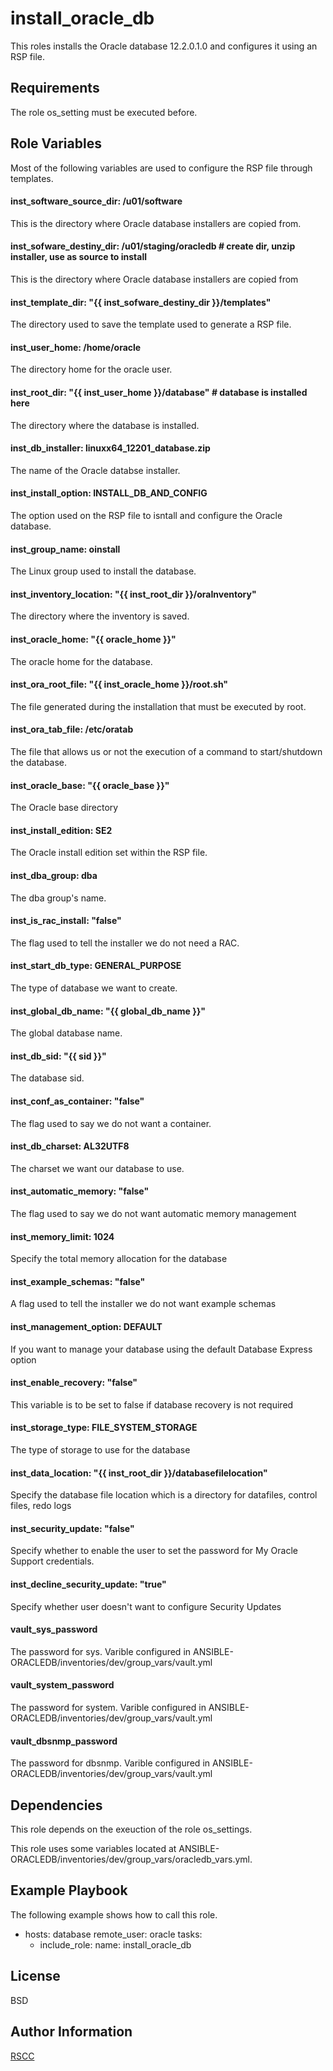 install_oracle_db
=================

This roles installs the Oracle database 12.2.0.1.0 and configures it using an RSP file. 

Requirements
------------

The role os_setting must be executed before.

Role Variables
--------------

Most of the following variables are used to configure the RSP file through templates.

 #### inst_software_source_dir: /u01/software
 This is the directory where Oracle database installers are copied from.
 #### inst_sofware_destiny_dir: /u01/staging/oracledb # create dir, unzip installer, use as source to install
 This is the directory where Oracle database installers are copied from
 #### inst_template_dir: "{{ inst_sofware_destiny_dir }}/templates"
 The directory used to save the template used to generate a RSP file.
 #### inst_user_home: /home/oracle
 The directory home for the oracle user.
 #### inst_root_dir: "{{ inst_user_home }}/database" # database is installed here
 The directory where the database is installed.
 #### inst_db_installer: linuxx64_12201_database.zip
 The name of the Oracle databse installer.
 #### inst_install_option: INSTALL_DB_AND_CONFIG 
 The option used on the RSP file to isntall and configure the Oracle database.
 #### inst_group_name: oinstall
 The Linux group used to install the database.
 #### inst_inventory_location: "{{ inst_root_dir }}/oraInventory"
 The directory where the inventory is saved.
 #### inst_oracle_home: "{{ oracle_home }}"
 The oracle home for the database.
 #### inst_ora_root_file: "{{ inst_oracle_home }}/root.sh"
 The file generated during the installation that must be executed by root.
 #### inst_ora_tab_file: /etc/oratab
 The file that allows us or not the execution of a command to start/shutdown the database.
 #### inst_oracle_base: "{{ oracle_base }}"
 The Oracle base directory
 #### inst_install_edition: SE2
 The Oracle install edition set within the RSP file.
 #### inst_dba_group: dba
 The dba group's name.
 #### inst_is_rac_install: "false"
 The flag used to tell the installer we do not need a RAC.
 #### inst_start_db_type: GENERAL_PURPOSE
 The type of database we want to create.
 #### inst_global_db_name: "{{ global_db_name }}"
 The global database name.
 #### inst_db_sid: "{{ sid }}"
 The database sid.
 #### inst_conf_as_container: "false"
 The flag used to say we do not want a container.
 #### inst_db_charset: AL32UTF8
 The charset we want our database to use.
 #### inst_automatic_memory: "false"
 The flag used to say we do not want automatic memory management
 #### inst_memory_limit: 1024
 Specify the total memory allocation for the database
 #### inst_example_schemas: "false"
 A flag used to tell the installer we do not want example schemas
 #### inst_management_option: DEFAULT
 If you want to manage your database using the default Database Express option
 #### inst_enable_recovery: "false"
 This variable is to be set to false if database recovery is not required
 #### inst_storage_type: FILE_SYSTEM_STORAGE
 The type of storage to use for the database
 #### inst_data_location: "{{ inst_root_dir }}/databasefilelocation"
 Specify the database file location which is a directory for datafiles, control files, redo logs
 #### inst_security_update: "false"
 Specify whether to enable the user to set the password for My Oracle Support credentials.
 #### inst_decline_security_update: "true"
 Specify whether user doesn't want to configure Security Updates
 #### vault_sys_password
 The password for sys. Varible configured in ANSIBLE-ORACLEDB/inventories/dev/group_vars/vault.yml
 #### vault_system_password
 The password for system. Varible configured in ANSIBLE-ORACLEDB/inventories/dev/group_vars/vault.yml
 #### vault_dbsnmp_password
 The password for dbsnmp. Varible configured in ANSIBLE-ORACLEDB/inventories/dev/group_vars/vault.yml

Dependencies
------------

This role depends on the exeuction of the role os_settings.

This role uses some variables located at ANSIBLE-ORACLEDB/inventories/dev/group_vars/oracledb_vars.yml.

Example Playbook
----------------

The following example shows how to call this role.

- hosts: database
  remote_user: oracle
  tasks:
   - include_role:
       name: install_oracle_db

License
-------

BSD

Author Information
------------------

[RSCC](https://www.linkedin.com/in/raul-castillo-11051980/)
